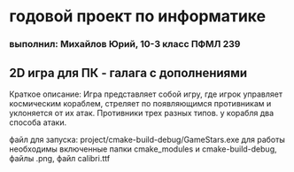 # годовой проект по информатике


### выполнил: Михайлов Юрий, 10-3 класс ПФМЛ 239


## 2D игра для ПК - галага с дополнениями
Краткое описание:
 Игра представляет собой игру, где игрок управляет космическим кораблем, стреляет по появляющимся противникам и уклоняется от их атак. Противники трех разных типов. у корабля два способа атаки.

файл для запуска: project/cmake-build-debug/GameStars.exe 
для работы необходимы включенные папки cmake_modules и cmake-build-debug, файлы .png, файл calibri.ttf

